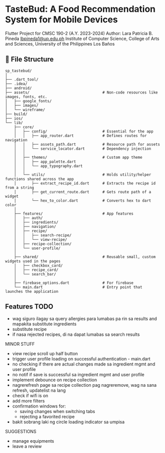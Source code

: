 # TasteBud: A Food Recommendation System for Mobile Devices

Flutter Project for CMSC 190-2 (A.Y. 2023-2024)
Author: Lara Patricia B. Pineda
        lbpineda1@up.edu.ph
        Institute of Computer Science,
        College of Arts and Sciences,
        University of the Philippines Los Baños

## 📌 File Structure
```
sp_tastebud/
│
├── .dart_tool/
├── .idea/
├── android/
├── assets/                                 # Non-code resources like images, fonts, etc.
│   ├── google_fonts/
│   ├── images/
│   └── wireframe/
├── build/
├── ios/
└── lib/
    ├── core/
    │   ├── config/                         # Essential for the app
    │   │   ├── app_router.dart             # Defines routes for navigation
    │   │   ├── assets_path.dart            # Resource path for assets
    │   │   └── service_locator.dart        # Dependency injection
    │   │
    │   ├── themes/                         # Custom app theme
    │   │   ├── app_palette.dart
    │   │   └── app_typography.dart
    │   │
    │   └── utils/                          # Holds utility/helper functions shared across the app
    │       ├── extract_recipe_id.dart      # Extracts the recipe id from a string
    │       ├── get_current_route.dart      # Gets route path of a widget
    │       └── hex_to_color.dart           # Converts hex to dart color
    │
    ├── features/                           # App features
    │   ├── auth/
    │   ├── ingredients/
    │   ├── navigation/
    │   ├── recipe/
    │   │   ├── search-recipe/
    │   │   └── view-recipe/
    │   ├── recipe-collection/
    │   └── user-profile/
    │
    ├── shared/                             # Reusable small, custom widgets used in the pages
    │   ├── checkbox_card/
    │   ├── recipe_card/
    │   └── search_bar/
    │
    ├── firebase_options.dart               # For firebase
    └── main.dart                           # Entry point that launches the application
```

## Features TODO

-   wag siguro ilagay sa query allergies para lumabas pa rin sa results and mapakita substitute ingredients
-   substitute recipe
-   if nasa rejected recipes, di na dapat lumabas sa search results

MINOR STUFF
-   view recipe scroll up half button
-   trigger user profile loading on successful authentication - main.dart
-   no checking if there are actual changes made sa ingredient mgmt and user profile
-   no notif if save is successful sa ingredient mgmt and user profile
-   implement debounce on recipe collection
-   nagrerefresh page sa recipe collection pag nagreremove, wag na sana refresh, updatelist na lang
-   check if wifi is on
-   add more filters
-   confirmation windows for:
    - saving changes when switching tabs
    - rejecting a favorited recipe
- bakit sobrang laki ng circle loading indicator sa umpisa

SUGGESTIONS
-   manage equipments
-   leave a review
